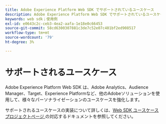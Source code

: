 ```yaml
---
title: Adobe Experience Platform Web SDK でサポートされているユースケース
description: Adobe Experience Platform Web SDK でサポートされているユースケースについて説明します。
keywords: web sdk；使用例
exl-id: e0643c2c-ceb3-4ea2-aafa-1e18e0c66453
source-git-commit: 58cd6300307881c3de7c52e07c401bf2ed908517
workflow-type: tm+mt
source-wordcount: '79'
ht-degree: 3%

---
```


# サポートされるユースケース

Adobe Experience Platform Web SDK は、Adobe Analytics、Audience Manager、Target、Experience Platformなど、他のAdobeソリューションを使用して、様々なパーソナライゼーションのユースケースを強化します。

サポートされるユースケースの実装について詳しくは、[Web SDK ユースケースプロジェクトページ &#x200B;](https://github.com/orgs/adobe/projects/18/views/1?filterQuery=) の対応するドキュメントを参照してください。
